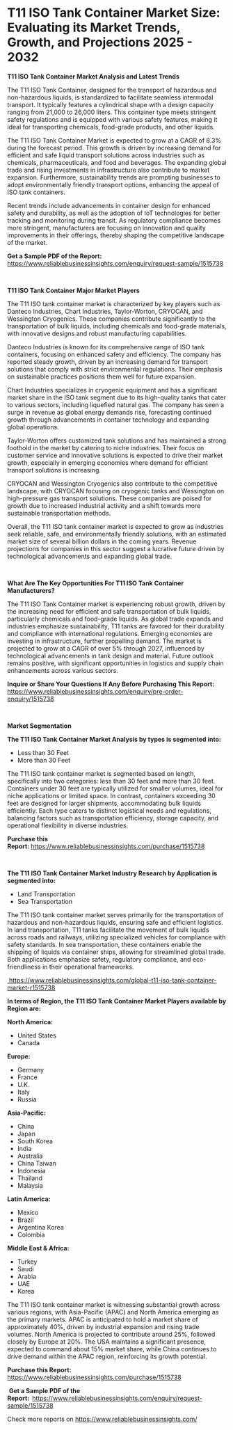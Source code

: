 <p><h1>T11 ISO Tank Container Market Size: Evaluating its Market Trends, Growth, and Projections 2025 - 2032</h1></p><p><strong>T11 ISO Tank Container Market Analysis and Latest Trends</strong></p>
<p><p>The T11 ISO Tank Container, designed for the transport of hazardous and non-hazardous liquids, is standardized to facilitate seamless intermodal transport. It typically features a cylindrical shape with a design capacity ranging from 21,000 to 26,000 liters. This container type meets stringent safety regulations and is equipped with various safety features, making it ideal for transporting chemicals, food-grade products, and other liquids.</p><p>The T11 ISO Tank Container Market is expected to grow at a CAGR of 8.3% during the forecast period. This growth is driven by increasing demand for efficient and safe liquid transport solutions across industries such as chemicals, pharmaceuticals, and food and beverages. The expanding global trade and rising investments in infrastructure also contribute to market expansion. Furthermore, sustainability trends are prompting businesses to adopt environmentally friendly transport options, enhancing the appeal of ISO tank containers.</p><p>Recent trends include advancements in container design for enhanced safety and durability, as well as the adoption of IoT technologies for better tracking and monitoring during transit. As regulatory compliance becomes more stringent, manufacturers are focusing on innovation and quality improvements in their offerings, thereby shaping the competitive landscape of the market.</p></p>
<p><strong>Get a Sample PDF of the Report:&nbsp;</strong> <a href="https://www.reliablebusinessinsights.com/enquiry/request-sample/1515738?utm_campaign=3273&utm_medium=2&utm_source=Github&utm_content=ia&utm_term=11042025&utm_id=t11-iso-tank-container">https://www.reliablebusinessinsights.com/enquiry/request-sample/1515738</a></p>
<p>&nbsp;</p>
<p><strong>T11 ISO Tank Container Major Market Players</strong></p>
<p><p>The T11 ISO tank container market is characterized by key players such as Danteco Industries, Chart Industries, Taylor-Worton, CRYOCAN, and Wessington Cryogenics. These companies contribute significantly to the transportation of bulk liquids, including chemicals and food-grade materials, with innovative designs and robust manufacturing capabilities.</p><p>Danteco Industries is known for its comprehensive range of ISO tank containers, focusing on enhanced safety and efficiency. The company has reported steady growth, driven by an increasing demand for transport solutions that comply with strict environmental regulations. Their emphasis on sustainable practices positions them well for future expansion.</p><p>Chart Industries specializes in cryogenic equipment and has a significant market share in the ISO tank segment due to its high-quality tanks that cater to various sectors, including liquefied natural gas. The company has seen a surge in revenue as global energy demands rise, forecasting continued growth through advancements in container technology and expanding global operations.</p><p>Taylor-Worton offers customized tank solutions and has maintained a strong foothold in the market by catering to niche industries. Their focus on customer service and innovative solutions is expected to drive their market growth, especially in emerging economies where demand for efficient transport solutions is increasing.</p><p>CRYOCAN and Wessington Cryogenics also contribute to the competitive landscape, with CRYOCAN focusing on cryogenic tanks and Wessington on high-pressure gas transport solutions. These companies are poised for growth due to increased industrial activity and a shift towards more sustainable transportation methods.</p><p>Overall, the T11 ISO tank container market is expected to grow as industries seek reliable, safe, and environmentally friendly solutions, with an estimated market size of several billion dollars in the coming years. Revenue projections for companies in this sector suggest a lucrative future driven by technological advancements and expanding global trade.</p></p>
<p>&nbsp;</p>
<p><strong>What Are The Key Opportunities For T11 ISO Tank Container Manufacturers?</strong></p>
<p><p>The T11 ISO Tank Container market is experiencing robust growth, driven by the increasing need for efficient and safe transportation of bulk liquids, particularly chemicals and food-grade liquids. As global trade expands and industries emphasize sustainability, T11 tanks are favored for their durability and compliance with international regulations. Emerging economies are investing in infrastructure, further propelling demand. The market is projected to grow at a CAGR of over 5% through 2027, influenced by technological advancements in tank design and material. Future outlook remains positive, with significant opportunities in logistics and supply chain enhancements across various sectors.</p></p>
<p><strong>Inquire or Share Your Questions If Any Before Purchasing This Report:</strong> <a href="https://www.reliablebusinessinsights.com/enquiry/pre-order-enquiry/1515738?utm_campaign=3273&utm_medium=2&utm_source=Github&utm_content=ia&utm_term=11042025&utm_id=t11-iso-tank-container">https://www.reliablebusinessinsights.com/enquiry/pre-order-enquiry/1515738</a></p>
<p>&nbsp;</p>
<p><strong>Market Segmentation</strong></p>
<p><strong>The T11 ISO Tank Container Market Analysis by types is segmented into:</strong></p>
<p><ul><li>Less than 30 Feet</li><li>More than 30 Feet</li></ul></p>
<p><p>The T11 ISO tank container market is segmented based on length, specifically into two categories: less than 30 feet and more than 30 feet. Containers under 30 feet are typically utilized for smaller volumes, ideal for niche applications or limited space. In contrast, containers exceeding 30 feet are designed for larger shipments, accommodating bulk liquids efficiently. Each type caters to distinct logistical needs and regulations, balancing factors such as transportation efficiency, storage capacity, and operational flexibility in diverse industries.</p></p>
<p><strong>Purchase this Report:&nbsp;</strong><a href="https://www.reliablebusinessinsights.com/purchase/1515738?utm_campaign=3273&utm_medium=2&utm_source=Github&utm_content=ia&utm_term=11042025&utm_id=t11-iso-tank-container">https://www.reliablebusinessinsights.com/purchase/1515738</a></p>
<p>&nbsp;</p>
<p><strong>The T11 ISO Tank Container Market Industry Research by Application is segmented into:</strong></p>
<p><ul><li>Land Transportation</li><li>Sea Transportation</li></ul></p>
<p><p>The T11 ISO tank container market serves primarily for the transportation of hazardous and non-hazardous liquids, ensuring safe and efficient logistics. In land transportation, T11 tanks facilitate the movement of bulk liquids across roads and railways, utilizing specialized vehicles for compliance with safety standards. In sea transportation, these containers enable the shipping of liquids via container ships, allowing for streamlined global trade. Both applications emphasize safety, regulatory compliance, and eco-friendliness in their operational frameworks.</p></p>
<p><a href="https://www.reliablebusinessinsights.com/global-t11-iso-tank-container-market-r1515738?utm_campaign=3273&utm_medium=2&utm_source=Github&utm_content=ia&utm_term=11042025&utm_id=t11-iso-tank-container">&nbsp;https://www.reliablebusinessinsights.com/global-t11-iso-tank-container-market-r1515738</a></p>
<p><strong>In terms of Region, the T11 ISO Tank Container Market Players available by Region are:</strong></p>
<p>
    <p> <strong> North America: </strong>
        <ul>
            <li>United States</li>
            <li>Canada</li>
        </ul>
        </p> 
    <p> <strong> Europe: </strong>
        <ul>
            <li>Germany</li>
            <li>France</li>
            <li>U.K.</li>
            <li>Italy</li>
            <li>Russia</li>
        </ul>
        </p> 
    <p> <strong> Asia-Pacific: </strong>
        <ul>
            <li>China</li>
            <li>Japan</li>
            <li>South Korea</li>
            <li>India</li>
            <li>Australia</li>
            <li>China Taiwan</li>
            <li>Indonesia</li>
            <li>Thailand</li>
            <li>Malaysia</li>
        </ul>
        </p> 
    <p> <strong> Latin America: </strong>
        <ul>
            <li>Mexico</li>
            <li>Brazil</li>
            <li>Argentina Korea</li>
            <li>Colombia</li>
        </ul>
        </p> 
    <p> <strong> Middle East & Africa: </strong>
        <ul>
            <li>Turkey</li>
            <li>Saudi</li>
            <li>Arabia</li>
            <li>UAE</li>
            <li>Korea</li>
        </ul>
    </p>
    </p>
<p><p>The T11 ISO tank container market is witnessing substantial growth across various regions, with Asia-Pacific (APAC) and North America emerging as the primary markets. APAC is anticipated to hold a market share of approximately 40%, driven by industrial expansion and rising trade volumes. North America is projected to contribute around 25%, followed closely by Europe at 20%. The USA maintains a significant presence, expected to command about 15% market share, while China continues to drive demand within the APAC region, reinforcing its growth potential.</p></p>
<p><strong>Purchase this Report: </strong><a href="https://www.reliablebusinessinsights.com/purchase/1515738?utm_campaign=3273&utm_medium=2&utm_source=Github&utm_content=ia&utm_term=11042025&utm_id=t11-iso-tank-container">https://www.reliablebusinessinsights.com/purchase/1515738</a></p>
<p>&nbsp;<strong>Get a Sample PDF of the Report:&nbsp;&nbsp;</strong><a href="https://www.reliablebusinessinsights.com/enquiry/request-sample/1515738?utm_campaign=3273&utm_medium=2&utm_source=Github&utm_content=ia&utm_term=11042025&utm_id=t11-iso-tank-container">https://www.reliablebusinessinsights.com/enquiry/request-sample/1515738</a></p>
<p><strong></strong></p>
<p>Check more reports on <a href="https://www.reliablebusinessinsights.com/?utm_campaign=3273&utm_medium=2&utm_source=Github&utm_content=ia&utm_term=11042025&utm_id=t11-iso-tank-container">https://www.reliablebusinessinsights.com/</a></p>